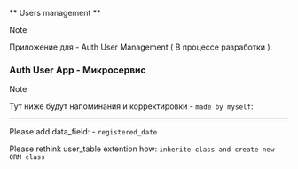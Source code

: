 ** Users management **

> [!NOTE]
> Приложение для - Auth User Management ( В процессе разработки ).


### Auth User App - Микросервис 



> [!NOTE]
> Тут ниже будут напоминания и корректировки - `made by myself`:




--------------------------

Please add data_field: - `registered_date`

Please rethink user_table extention how: `inherite class and create new ORM class`
